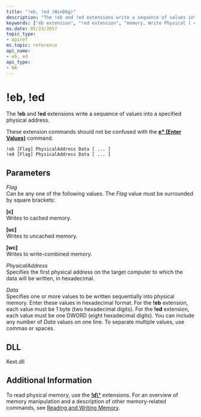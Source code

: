 ```yaml
---
title: "!eb, !ed (WinDbg)"
description: "The !eb and !ed extensions write a sequence of values into a specified physical address. These extension commands should not be confused with the e\\ (Enter Values) command."
keywords: ["eb extension", "!ed extension", "memory, Write Physical ( e ) extensions", "!eb, !ed Windows Debugging"]
ms.date: 05/23/2017
topic_type:
- apiref
ms.topic: reference
api_name:
- eb, ed
api_type:
- NA
---
```


# !eb, !ed


The **!eb** and **!ed** extensions write a sequence of values into a specified physical address.

These extension commands should not be confused with the [**e\* (Enter Values)**](e--ea--eb--ed--ed--ef--ep--eq--eu--ew--eza--ezu--enter-values-.md) command.

```dbgcmd
!eb [Flag] PhysicalAddress Data [ ... ] 
!ed [Flag] PhysicalAddress Data [ ... ]
```

## <span id="ddk__e__dbg"></span><span id="DDK__E__DBG"></span>Parameters


<span id="_______Flag______"></span><span id="_______flag______"></span><span id="_______FLAG______"></span> *Flag*   
Can be any one of the following values. The *Flag* value must be surrounded by square brackets:

<span id="_c_"></span><span id="_C_"></span>**\[c\]**  
Writes to cached memory.

<span id="_uc_"></span><span id="_UC_"></span>**\[uc\]**  
Writes to uncached memory.

<span id="_wc_"></span><span id="_WC_"></span>**\[wc\]**  
Writes to write-combined memory.

<span id="_______PhysicalAddress______"></span><span id="_______physicaladdress______"></span><span id="_______PHYSICALADDRESS______"></span> *PhysicalAddress*   
Specifies the first physical address on the target computer to which the data will be written, in hexadecimal.

<span id="_______Data______"></span><span id="_______data______"></span><span id="_______DATA______"></span> *Data*   
Specifies one or more values to be written sequentially into physical memory. Enter these values in hexadecimal format. For the **!eb** extension, each value must be 1 byte (two hexadecimal digits). For the **!ed** extension, each value must be one DWORD (eight hexadecimal digits). You can include any number of *Data* values on one line. To separate multiple values, use commas or spaces.

## DLL

Kext.dll

 

## Additional Information

To read physical memory, use the [**!d\\***](-db---dc---dd---dp---dq---du---dw.md) extensions. For an overview of memory manipulation and a description of other memory-related commands, see [Reading and Writing Memory](../debugger/reading-and-writing-memory.md).

